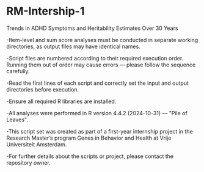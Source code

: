 # RM-Intership-1
Trends in ADHD Symptoms and Heritability Estimates Over 30 Years 

-Item-level and sum score analyses must be conducted in separate working directories, as output files may have identical names.

-Script files are numbered according to their required execution order. Running them out of order may cause errors — please follow the sequence carefully.

-Read the first lines of each script and correctly set the input and output directories before execution.

-Ensure all required R libraries are installed.

-All analyses were performed in R version 4.4.2 (2024-10-31) — "Pile of Leaves".

-This script set was created as part of a first-year internship project in the Research Master’s program Genes in Behavior and Health at Vrije Universiteit Amsterdam.

-For further details about the scripts or project, please contact the repository owner.
